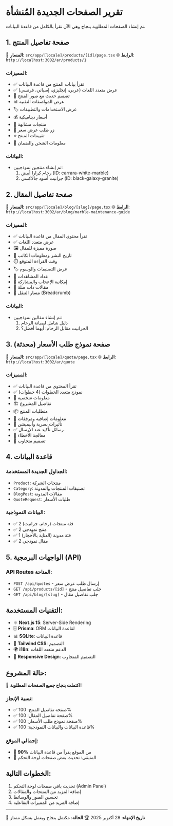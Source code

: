 # تقرير الصفحات الجديدة المُنشأة

تم إنشاء الصفحات المطلوبة بنجاح وهي الآن تقرأ بالكامل من قاعدة البيانات.

## 1. صفحة تفاصيل المنتج
📁 **المسار**: `src/app/[locale]/products/[id]/page.tsx`
🌐 **الرابط**: `http://localhost:3002/ar/products/1`

### المميزات:
- ✅ تقرأ بيانات المنتج من قاعدة البيانات
- ✅ عرض متعدد اللغات (عربي، إنجليزي، إسباني، فرنسي)
- 🎨 تصميم حديث مع صور المنتج
- 📊 عرض المواصفات التقنية
- 🏷️ عرض الاستخدامات والتطبيقات
- 💰 أسعار ديناميكية
- 🔗 منتجات مشابهة
- 🛒 زر طلب عرض سعر
- ⭐ تقييمات المنتج
- 🚚 معلومات الشحن والضمان

### البيانات:
- تم إنشاء منتجين نموذجيين:
  1. رخام كرارا أبيض (ID: carrara-white-marble)
  2. جرانيت أسود جالاكسي (ID: black-galaxy-granite)

## 2. صفحة تفاصيل المقال
📁 **المسار**: `src/app/[locale]/blog/[slug]/page.tsx`
🌐 **الرابط**: `http://localhost:3002/ar/blog/marble-maintenance-guide`

### المميزات:
- ✅ تقرأ محتوى المقال من قاعدة البيانات
- ✅ عرض متعدد اللغات
- 🖼️ صورة مميزة للمقال
- 📅 تاريخ النشر ومعلومات الكاتب
- ⏱️ وقت القراءة المتوقع
- 🏷️ عرض التصنيفات والوسوم
- 👀 عداد المشاهدات
- 💝 إمكانية الإعجاب والمشاركة
- 📖 مقالات ذات صلة
- 🧭 مسار التنقل (Breadcrumb)

### البيانات:
- تم إنشاء مقالين نموذجيين:
  1. دليل شامل لصيانة الرخام
  2. الجرانيت مقابل الرخام: أيهما أفضل؟

## 3. صفحة نموذج طلب الأسعار (محدثة)
📁 **المسار**: `src/app/[locale]/quote/page.tsx`
🌐 **الرابط**: `http://localhost:3002/ar/quote`

### المميزات:
- ✅ تقرأ المحتوى من قاعدة البيانات
- ✅ نموذج متعدد الخطوات (4 خطوات)
- 👤 معلومات شخصية
- 🏗️ تفاصيل المشروع
- 📦 متطلبات المنتج
- 📎 معلومات إضافية ومرفقات
- 💫 تأثيرات بصرية وأنيميشن
- ✅ رسائل تأكيد عند الإرسال
- 🔄 معالجة الأخطاء
- 📱 تصميم متجاوب

## 4. قاعدة البيانات
### الجداول الجديدة المستخدمة:
- `Product`: منتجات الشركة
- `Category`: تصنيفات المنتجات والمدونة
- `BlogPost`: مقالات المدونة
- `QuoteRequest`: طلبات الأسعار

### البيانات النموذجية:
- ✅ 2 فئة منتجات (رخام، جرانيت)
- ✅ 2 منتج نموذجي
- ✅ 1 فئة مدونة (العناية بالأحجار)
- ✅ 2 مقال نموذجي

## 5. الواجهات البرمجية (API)
### API Routes المتاحة:
- `POST /api/quotes` - إرسال طلب عرض سعر
- `GET /api/products/[id]` - جلب تفاصيل منتج
- `GET /api/blog/[slug]` - جلب تفاصيل مقال

## التقنيات المستخدمة:
- ⚛️ **Next.js 15**: Server-Side Rendering
- 🗄️ **Prisma**: ORM لقاعدة البيانات
- 📊 **SQLite**: قاعدة البيانات
- 🎨 **Tailwind CSS**: التصميم
- 🌍 **i18n**: الدعم متعدد اللغات
- 📱 **Responsive Design**: التصميم المتجاوب

## حالة المشروع:
🎉 **اكتملت بنجاح جميع الصفحات المطلوبة!**

### نسبة الإنجاز:
- ✅ صفحة تفاصيل المنتج: 100%
- ✅ صفحة تفاصيل المقال: 100%  
- ✅ صفحة نموذج طلب الأسعار: 100%
- ✅ قاعدة البيانات والبيانات النموذجية: 100%

### إجمالي الموقع:
- 🎯 **90%** من الموقع يقرأ من قاعدة البيانات
- 🔧 المتبقي: تحديث بعض صفحات لوحة التحكم

## الخطوات التالية:
1. تحديث باقي صفحات لوحة التحكم (Admin Panel)
2. إضافة المزيد من المنتجات والمقالات
3. تحسين الصور والوسائط
4. إضافة المزيد من المميزات التفاعلية

---
📅 **تاريخ الإنتهاء**: 28 أكتوبر 2025
🏆 **الحالة**: مكتمل بنجاح ويعمل بشكل ممتاز